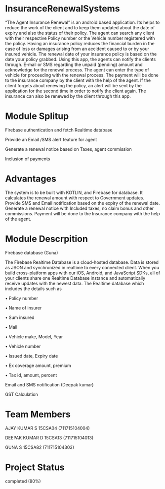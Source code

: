# InsuranceRenewalSystems
“The Agent Insurance Renewal” is an android based application. Its helps to reduce the work of the client and to keep them updated about
the date of expiry and also the status of their policy. The agent can search any client with their respective Policy number or 
the Vehicle number registered with the policy. Having an insurance policy reduces the financial burden in the case of loss or damages 
arising from an accident caused to or by your insured vehicle. The renewal date of your insurance policy is based on the date your 
policy grabbed. Using this app, the agents can notify the clients through. E-mail or SMS regarding the unpaid (pending) amount 
and acknowledge for the renewal process. The agent can enter the type of vehicle for proceeding with the renewal process. 
The payment will be done to the insurance company by the client with the help of the agent. 
If the client forgets about renewing the policy, an alert will be sent by the application for the second time in order to 
notify the client again. The insurance can also be renewed by the client through this app. 

# Module Splitup
Firebase authentication and fetch Realtime database 

Provide an Email /SMS alert feature for agent 

Generate a renewal notice based on Taxes, agent commission 

Inclusion of payments

# Advantages
The system is to be built with KOTLIN, and Firebase for database. It calculates the renewal amount with respect to Government updates. Provide SMS and Email notification based on the expiry of the renewal date. Generate a renewal notice with Included taxes, no claim bonus and other commissions. Payment will be done to the Insurance company with the help of the agent.

# Module Descrpition
   Firebase database (Guna)
 
 The Firebase Realtime Database is a cloud-hosted database. Data is stored as JSON and synchronized in realtime to every connected client. When you build cross-platform apps with our iOS, Android, and JavaScript SDKs, all of your clients share one Realtime Database instance and automatically receive updates with the newest data. The Realtime database which includes the details such as

•	Policy number

•	Name of insurer

•	Sum insured

•	Mail

•	Vehicle make, Model, Year

•	Vehicle number

•	Issued date, Expiry date

•	Ex coverage amount, premium

•	Tax id, amount, percent

 Email and SMS notification (Deepak kumar)
 
 GST Calculation
 

# Team Members

AJAY KUMAR S 15CSA04 (711715104004) 

DEEPAK KUMAR D 15CSA13 (711715104013) 

GUNA S 15CSA82 (711715104303)

# Project Status

completed (80%)
